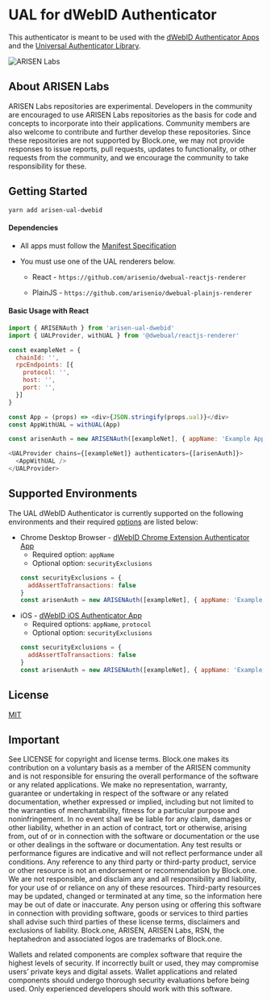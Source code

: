 # UAL for dWebID Authenticator

This authenticator is meant to be used with the [dWebID Authenticator Apps](#supported-environments) and the [Universal Authenticator Library](https://github.com/arisenio/universal-authenticator-library).

![ARISEN Labs](https://img.shields.io/badge/ARISEN-Labs-5cb3ff.svg)

## About ARISEN Labs

ARISEN Labs repositories are experimental.  Developers in the community are encouraged to use ARISEN Labs repositories as the basis for code and concepts to incorporate into their applications. Community members are also welcome to contribute and further develop these repositories. Since these repositories are not supported by Block.one, we may not provide responses to issue reports, pull requests, updates to functionality, or other requests from the community, and we encourage the community to take responsibility for these.

## Getting Started

`yarn add arisen-ual-dwebid`

#### Dependencies

* All apps must follow the [Manifest Specification](https://github.com/arisenio/manifest-spec)

* You must use one of the UAL renderers below.

  * React - `https://github.com/arisenio/dwebual-reactjs-renderer`

  * PlainJS - `https://github.com/arisenio/dwebual-plainjs-renderer`


#### Basic Usage with React

```javascript
import { ARISENAuth } from 'arisen-ual-dwebid'
import { UALProvider, withUAL } from '@dwebual/reactjs-renderer'

const exampleNet = {
  chainId: '',
  rpcEndpoints: [{
    protocol: '',
    host: '',
    port: '',
  }]
}

const App = (props) => <div>{JSON.stringify(props.ual)}</div>
const AppWithUAL = withUAL(App)

const arisenAuth = new ARISENAuth([exampleNet], { appName: 'Example App' })

<UALProvider chains={[exampleNet]} authenticators={[arisenAuth]}>
  <AppWithUAL />
</UALProvider>
```

## Supported Environments

The UAL dWebID Authenticator is currently supported on the following environments and their required [options](https://github.com/ARISEN/arisen-ual-dwebid/blob/master/src/interfaces.ts#L18) are listed below:

* Chrome Desktop Browser - [dWebID Chrome Extension Authenticator App](https://github.com/peepsx/dWebID-chrome-extension)
  * Required option: `appName`
  * Optional option: `securityExclusions`
  ```javascript
  const securityExclusions = {
    addAssertToTransactions: false
  }
  const arisenAuth = new ARISENAuth([exampleNet], { appName: 'Example App', securityExclusions })
  ```
* iOS - [dWebID iOS Authenticator App](https://github.com/peepsx/dWebID-ios)
  * Required options: `appName`, `protocol`
  * Optional option: `securityExclusions`
  ```javascript
  const securityExclusions = {
    addAssertToTransactions: false
  }
  const arisenAuth = new ARISENAuth([exampleNet], { appName: 'Example App', protocol: 'arisen', securityExclusions })
  ```

## License

[MIT](./LICENSE)

## Important

See LICENSE for copyright and license terms.  Block.one makes its contribution on a voluntary basis as a member of the ARISEN community and is not responsible for ensuring the overall performance of the software or any related applications.  We make no representation, warranty, guarantee or undertaking in respect of the software or any related documentation, whether expressed or implied, including but not limited to the warranties of merchantability, fitness for a particular purpose and noninfringement. In no event shall we be liable for any claim, damages or other liability, whether in an action of contract, tort or otherwise, arising from, out of or in connection with the software or documentation or the use or other dealings in the software or documentation. Any test results or performance figures are indicative and will not reflect performance under all conditions.  Any reference to any third party or third-party product, service or other resource is not an endorsement or recommendation by Block.one.  We are not responsible, and disclaim any and all responsibility and liability, for your use of or reliance on any of these resources. Third-party resources may be updated, changed or terminated at any time, so the information here may be out of date or inaccurate.  Any person using or offering this software in connection with providing software, goods or services to third parties shall advise such third parties of these license terms, disclaimers and exclusions of liability.  Block.one, ARISEN, ARISEN Labs, RSN, the heptahedron and associated logos are trademarks of Block.one.

Wallets and related components are complex software that require the highest levels of security.  If incorrectly built or used, they may compromise users’ private keys and digital assets. Wallet applications and related components should undergo thorough security evaluations before being used.  Only experienced developers should work with this software.
